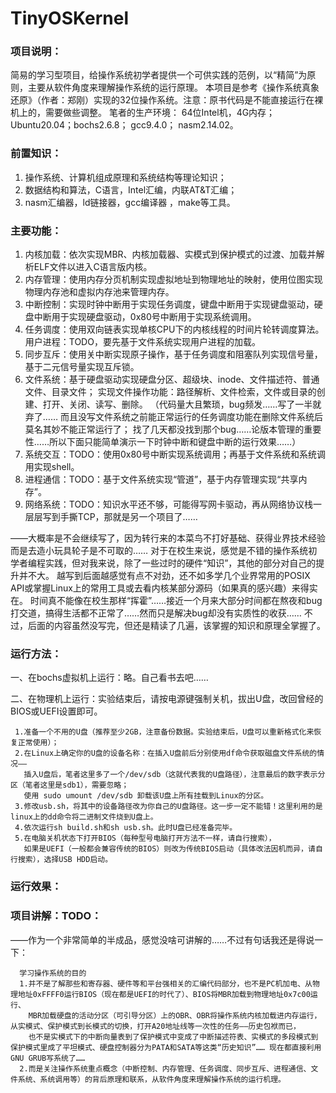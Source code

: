 # TinyOSKernel

### 项目说明：

简易的学习型项目，给操作系统初学者提供一个可供实践的范例，以“精简”为原则，主要从软件角度来理解操作系统的运行原理。
本项目是参考《操作系统真象还原》（作者：郑刚）实现的32位操作系统。注意：原书代码是不能直接运行在裸机上的，需要做些调整。
笔者的生产环境：
          64位Intel机，4G内存；
          Ubuntu20.04；bochs2.6.8；
          gcc9.4.0； nasm2.14.02。

### 前置知识：
1. 操作系统、计算机组成原理和系统结构等理论知识；
2. 数据结构和算法，C语言，Intel汇编，内联AT&T汇编；
3. nasm汇编器，ld链接器，gcc编译器 ，make等工具。


### 主要功能：
1. 内核加载：依次实现MBR、内核加载器、实模式到保护模式的过渡、加载并解析ELF文件以进入C语言版内核。
2. 内存管理：使用内存分页机制实现虚拟地址到物理地址的映射，使用位图实现物理内存池和虚拟内存池来管理内存。
3. 中断控制：实现时钟中断用于实现任务调度，键盘中断用于实现键盘驱动，硬盘中断用于实现硬盘驱动，0x80号中断用于实现系统调用。
4. 任务调度：使用双向链表实现单核CPU下的内核线程的时间片轮转调度算法。
            用户进程：TODO，要先基于文件系统实现用户进程的加载。
5. 同步互斥：使用关中断实现原子操作，基于任务调度和阻塞队列实现信号量，基于二元信号量实现互斥锁。
5. 文件系统：基于硬盘驱动实现硬盘分区、超级块、inode、文件描述符、普通文件、目录文件；
            实现文件操作功能：路径解析、文件检索，文件或目录的创建、打开、关闭、读写、删除。
           （代码量大且繁琐，bug频发……写了一半就弃了……
             而且没写文件系统之前能正常运行的任务调度功能在删除文件系统后莫名其妙不能正常运行了；
             找了几天都没找到那个bug……论版本管理的重要性……所以下面只能简单演示一下时钟中断和键盘中断的运行效果……）              
6. 系统交互：TODO：使用0x80号中断实现系统调用；再基于文件系统和系统调用实现shell。
7. 进程通信：TODO：基于文件系统实现“管道”，基于内存管理实现“共享内存”。
8. 网络系统：TODO：知识水平还不够，可能得写网卡驱动，再从网络协议栈一层层写到手撕TCP，那就是另一个项目了……

——大概率是不会继续写了，因为转行来的本菜鸟不打好基础、获得业界技术经验而是去造小玩具轮子是不可取的……
  对于在校生来说，感觉是不错的操作系统初学者编程实践，但对我来说，除了一些过时的硬件“知识”，其他的部分对自己的提升并不大。
  越写到后面越感觉有点不对劲，还不如多学几个业界常用的POSIX API或掌握Linux上的常用工具或去看内核某部分源码（如果真的感兴趣）来得实在。
  时间真不能像在校生那样“挥霍”……接近一个月来大部分时间都在熬夜和bug打交道，搞得生活都不正常了……然而只是解决bug却没有实质性的收获……
  不过，后面的内容虽然没写完，但还是精读了几遍，该掌握的知识和原理全掌握了。
  
  


### 运行方法：

一、在bochs虚拟机上运行：略。自己看书去吧……

二、在物理机上运行：实验结束后，请按电源键强制关机，拔出U盘，改回曾经的BIOS或UEFI设置即可。

     1.准备一个不用的U盘（推荐至少2GB，注意备份数据。实验结束后，U盘可以重新格式化来恢复正常使用）；
     2.在Linux上确定你的U盘的设备名称：在插入U盘前后分别使用df命令获取磁盘文件系统的情况——
       插入U盘后，笔者这里多了一个/dev/sdb（这就代表我的U盘路径），注意最后的数字表示分区（笔者这里是sdb1），需要忽略；
       使用 sudo umount /dev/sdb 卸载该U盘上所有挂载到Linux的分区。
     3.修改usb.sh，将其中的设备路径改为你自己的U盘路径。这一步一定不能错！这里利用的是linux上的dd命令将二进制文件烧到U盘上。
     4.依次运行sh build.sh和sh usb.sh。此时U盘已经准备完毕。
     5.在电脑关机状态下打开BIOS（每种型号电脑打开方法不一样，请自行搜索），
       如果是UEFI（一般都会兼容传统的BIOS）则改为传统BIOS启动（具体改法因机而异，请自行搜索），选择USB HDD启动。

### 运行效果：






### 项目讲解：TODO：

——作为一个非常简单的半成品，感觉没啥可讲解的……不过有句话我还是得说一下：
```
  学习操作系统的目的
  1.并不是了解那些和寄存器、硬件等和平台强相关的汇编代码部分，也不是PC机加电、从物理地址0xFFFF0运行BIOS（现在都是UEFI的时代了）、BIOS将MBR加载到物理地址0x7c00运行、
    MBR加载硬盘的活动分区（可引导分区）上的OBR、OBR将操作系统内核加载进内存运行，从实模式、保护模式到长模式的切换，打开A20地址线等一次性的任务——历史包袱而已，
    也不是实模式下的中断向量表到了保护模式中变成了中断描述符表、实模式的多段模式到保护模式里成了平坦模式、硬盘控制器分为PATA和SATA等这类“历史知识”…… 现在都直接利用GNU GRUB写系统了……
  2.而是关注操作系统重点概念（中断控制、内存管理、任务调度、同步互斥、进程通信、文件系统、系统调用等）的背后原理和联系，从软件角度来理解操作系统的运行机理。
  
```

